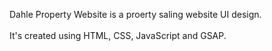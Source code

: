 Dahle Property Website is a proerty saling website UI design.
<br/>
<br/>
It's created using HTML, CSS, JavaScript and GSAP.
